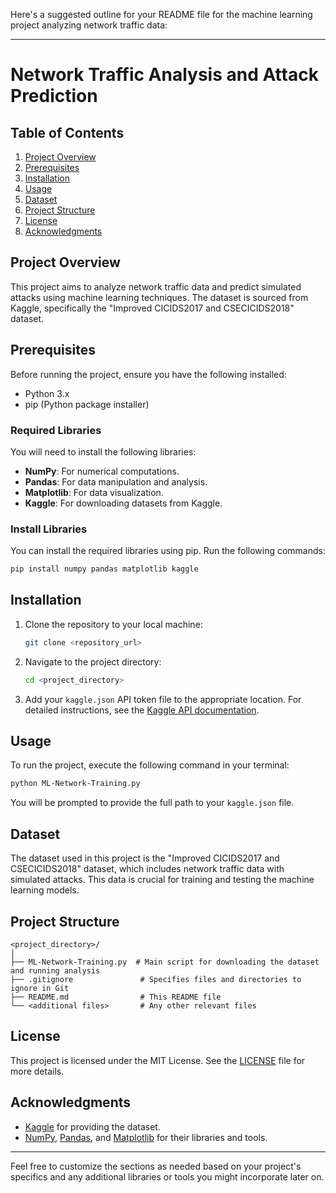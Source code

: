 Here's a suggested outline for your README file for the machine learning project analyzing network traffic data:

---

# Network Traffic Analysis and Attack Prediction

## Table of Contents
1. [Project Overview](#project-overview)
2. [Prerequisites](#prerequisites)
3. [Installation](#installation)
4. [Usage](#usage)
5. [Dataset](#dataset)
6. [Project Structure](#project-structure)
7. [License](#license)
8. [Acknowledgments](#acknowledgments)

## Project Overview
This project aims to analyze network traffic data and predict simulated attacks using machine learning techniques. The dataset is sourced from Kaggle, specifically the "Improved CICIDS2017 and CSECICIDS2018" dataset.

## Prerequisites
Before running the project, ensure you have the following installed:

- Python 3.x
- pip (Python package installer)

### Required Libraries
You will need to install the following libraries:

- **NumPy**: For numerical computations.
- **Pandas**: For data manipulation and analysis.
- **Matplotlib**: For data visualization.
- **Kaggle**: For downloading datasets from Kaggle.

### Install Libraries
You can install the required libraries using pip. Run the following commands:

```bash
pip install numpy pandas matplotlib kaggle
```

## Installation
1. Clone the repository to your local machine:

   ```bash
   git clone <repository_url>
   ```

2. Navigate to the project directory:

   ```bash
   cd <project_directory>
   ```

3. Add your `kaggle.json` API token file to the appropriate location. For detailed instructions, see the [Kaggle API documentation](https://www.kaggle.com/docs/api).

## Usage
To run the project, execute the following command in your terminal:

```bash
python ML-Network-Training.py
```

You will be prompted to provide the full path to your `kaggle.json` file.

## Dataset
The dataset used in this project is the "Improved CICIDS2017 and CSECICIDS2018" dataset, which includes network traffic data with simulated attacks. This data is crucial for training and testing the machine learning models.

## Project Structure
```
<project_directory>/
│
├── ML-Network-Training.py  # Main script for downloading the dataset and running analysis
├── .gitignore               # Specifies files and directories to ignore in Git
├── README.md                # This README file
└── <additional files>       # Any other relevant files
```

## License
This project is licensed under the MIT License. See the [LICENSE](LICENSE) file for more details.

## Acknowledgments
- [Kaggle](https://www.kaggle.com/) for providing the dataset.
- [NumPy](https://numpy.org/), [Pandas](https://pandas.pydata.org/), and [Matplotlib](https://matplotlib.org/) for their libraries and tools.

---

Feel free to customize the sections as needed based on your project's specifics and any additional libraries or tools you might incorporate later on.